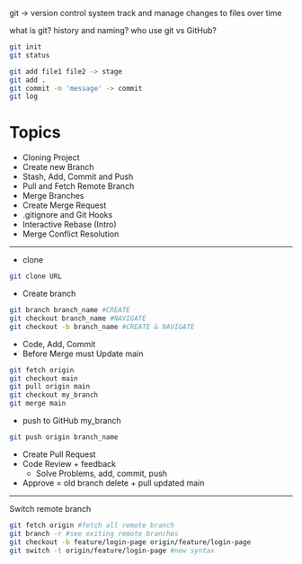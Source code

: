git -> version control system
track and manage changes to files over time

what is git?
history and naming?
who use
git vs GitHub?

```bash
git init
git status

git add file1 file2 -> stage
git add .
git commit -m 'message' -> commit
git log
```

# Topics

- Cloning Project
- Create new Branch
- Stash, Add, Commit and Push
- Pull and Fetch Remote Branch
- Merge Branches
- Create Merge Request
- .gitignore and Git Hooks
- Interactive Rebase (Intro)
- Merge Conflict Resolution

---

- clone

```bash
git clone URL
```

- Create branch

```bash
git branch branch_name #CREATE
git checkout branch_name #NAVIGATE
git checkout -b branch_name #CREATE & NAVIGATE
```

- Code, Add, Commit
- Before Merge must Update main

```bash
git fetch origin
git checkout main
git pull origin main
git checkout my_branch
git merge main
```

- push to GitHub my_branch

```bash
git push origin branch_name
```

- Create Pull Request
- Code Review + feedback
  - Solve Problems, add, commit, push
- Approve = old branch delete + pull updated main

---

Switch remote branch

```bash
git fetch origin #fetch all remote branch
git branch -r #see exiting remote branches
git checkout -b feature/login-page origin/feature/login-page
git switch -t origin/feature/login-page #new syntax
```